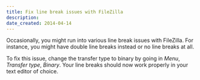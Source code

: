 ```yaml
---
title: Fix line break issues with FileZilla
description: 
date_created: 2014-04-14
---
```


Occasionally, you might run into various line break issues with FileZilla. For instance, you might have double line breaks instead or no line breaks at all.

To fix this issue, change the transfer type to binary by going in *Menu*, *Transfer type*, *Binary*. Your line breaks should now work properly in your text editor of choice.

